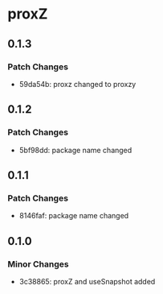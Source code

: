 # proxZ

## 0.1.3

### Patch Changes

- 59da54b: proxz changed to proxzy

## 0.1.2

### Patch Changes

- 5bf98dd: package name changed

## 0.1.1

### Patch Changes

- 8146faf: package name changed

## 0.1.0

### Minor Changes

- 3c38865: proxZ and useSnapshot added
